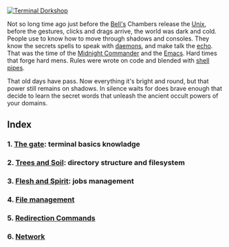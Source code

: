 [![Terminal Dorkshop](https://raw.github.com/patriciogonzalezvivo/OldMysticSuperPowers/master/images/terminal01.png)](http://patriciogonzalezvivo.com/)

Not so long time ago just before the [Bell's](http://www.bell-labs.com/history/unix/tutorial.html) Chambers release the [Unix](http://en.wikipedia.org/wiki/Unix), before the gestures, clicks and drags arrive, the world was dark and cold. People use to know how to move through shadows and consoles. They know the secrets spells to speak with [daemons](http://en.wikipedia.org/wiki/Daemon_computing), and make talk the [echo](http://en.wikipedia.org/wiki/Echo_command). That was the time of the [Midnight Commander](http://en.wikipedia.org/wiki/Midnight_Commander) and the [Emacs](http://en.wikipedia.org/wiki/Emacs). Hard times that forge hard mens. Rules were wrote on code and blended with [shell pipes](http://www.dsj.net/compedge/shellbasics1.html).

That old days have pass. Now everything it's bright and round, but that power still remains on shadows. In silence waits for does brave enough that decide to learn the secret words that unleash the ancient occult powers of your domains.

## Index

### 1. [The gate](https://github.com/patriciogonzalezvivo/OldMysticSuperPowers/blob/master/chap01.md): terminal basics knowladge

### 2. [Trees and Soil](https://github.com/patriciogonzalezvivo/OldMysticSuperPowers/blob/master/chap02.md): directory structure and filesystem

### 3. [Flesh and Spirit](https://github.com/patriciogonzalezvivo/OldMysticSuperPowers/blob/master/chap03.md): jobs management

### 4. [File management](https://github.com/patriciogonzalezvivo/OldMysticSuperPowers/blob/master/chap04.md)

### 5. [Redirection Commands](https://github.com/patriciogonzalezvivo/OldMysticSuperPowers/blob/master/chap05.md)

### 6. [Network](https://github.com/patriciogonzalezvivo/OldMysticSuperPowers/blob/master/chap06.md)

